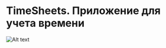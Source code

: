 # TimeSheets. Приложение для учета времени

![Alt text](https://sun9-76.userapi.com/Adh7kvAYkGICK3KhmIsksXvmKEmjqRBk2Ey4NA/RR51JVQpLJU.jpg "Screenshot")

